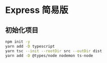 # Express 简易版

## 初始化项目

```bash
npm init -y
yarn add -D typescript
yarn tsc --init --rootDir src --outDir dist
yarn add -D @types/node nodemon ts-node
```

